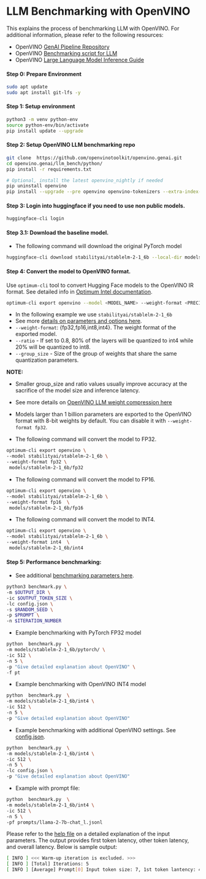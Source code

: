 
# LLM Benchmarking with OpenVINO

This explains the process of benchmarking LLM with OpenVINO.
For additional information, please refer to the following resources:
- OpenVINO [GenAI Pipeline Repository](https://github.com/openvinotoolkit/openvino.genai)
- OpenVINO [Benchmarking script for LLM](https://github.com/openvinotoolkit/openvino.genai/tree/master/llm_bench/python)
- OpenVINO [Large Language Model Inference Guide](https://docs.openvino.ai/2024/learn-openvino/llm_inference_guide.html)
  

#### Step 0: Prepare Environment
```bash
sudo apt update
sudo apt install git-lfs -y
```

#### Step 1: Setup environment
```bash
python3 -m venv python-env
source python-env/bin/activate
pip install update --upgrade
```

#### Step 2:  Setup OpenVINO LLM benchmarking repo
```bash
git clone  https://github.com/openvinotoolkit/openvino.genai.git
cd openvino.genai/llm_bench/python/
pip install -r requirements.txt  

# Optional, install the latest openvino_nightly if needed
pip uninstall openvino
pip install --upgrade --pre openvino openvino-tokenizers --extra-index-url https://storage.openvinotoolkit.org/simple/wheels/nightly
```

#### Step 3: Login into huggingface if you need to use non public models.
```bash
huggingface-cli login
```

#### Step 3.1: Download the baseline model.

- The following command will download the original PyTorch model
```bash
huggingface-cli download stabilityai/stablelm-2-1_6b --local-dir models/stablelm-2-1_6b/pytorch/
```

#### Step 4:  Convert the model to OpenVINO format. 

Use `optimum-cli` tool to convert Hugging Face models to the OpenVINO IR format. See detailed info in [Optimum Intel documentation](https://huggingface.co/docs/optimum/main/en/intel/openvino/export).
```bash
optimum-cli export openvino --model <MODEL_NAME> --weight-format <PRECISION> <OUTPUT_DIR>
```

- In the following example we use `stabilityai/stablelm-2-1_6b`
- See more [details on parameters and options here](https://github.com/openvinotoolkit/openvino.genai/tree/master/llm_bench/python#2-convert-a-model-to-openvino-ir).
- `--weight-format`: {fp32,fp16,int8,int4}. The weight format of the exported model.
- `--ratio` - If set to 0.8, 80% of the layers will be quantized to int4 while 20% will be quantized to int8.
- `--group_size` - Size of the group of weights that share the same quantization parameters.

**NOTE:** 
- Smaller group_size and ratio values usually improve accuracy at the sacrifice of the model size and inference latency.
- See more details on [OpenVINO LLM weight compression here](https://docs.openvino.ai/2024/openvino-workflow/model-optimization-guide/weight-compression.html)
- Models larger than 1 billion parameters are exported to the OpenVINO format with 8-bit weights by default. You can disable it with `--weight-format fp32`.

- The following command will convert the model to FP32. 
```bash
optimum-cli export openvino \
--model stabilityai/stablelm-2-1_6b \
--weight-format fp32 \
 models/stablelm-2-1_6b/fp32
```

- The following command will convert the model to FP16. 
```bash
optimum-cli export openvino \
--model stabilityai/stablelm-2-1_6b \
--weight-format fp16  \
 models/stablelm-2-1_6b/fp16
```

- The following command will convert the model to INT4. 

```bash
optimum-cli export openvino \
--model stabilityai/stablelm-2-1_6b \
--weight-format int4  \
 models/stablelm-2-1_6b/int4
```


#### Step 5: Performance benchmarking:
- See additional [benchmarking parameters here](https://github.com/openvinotoolkit/openvino.genai/tree/master/llm_bench/python#3-benchmarking).

```bash
python3 benchmark.py \
-m $OUTPUT_DIR \
-ic $OUTPUT_TOKEN_SIZE \
-lc config.json \
-s $RANDOM_SEED \
-p $PROMPT \
-n $ITERATION_NUMBER
```
- Example benchmarking with PyTorch FP32 model
```bash
python  benchmark.py  \
-m models/stablelm-2-1_6b/pytorch/ \
-ic 512 \
-n 5 \
-p "Give detailed explanation about OpenVINO" \
-f pt
```

- Example benchmarking with OpenVINO INT4 model
```bash
python  benchmark.py  \
-m models/stablelm-2-1_6b/int4 \
-ic 512 \
-n 5 \
-p "Give detailed explanation about OpenVINO"
```


- Example benchmarking with additional OpenVINO settings. See [config.json](https://github.com/junwenwu/LLM_benchmarking/blob/main/config.json).

```bash
python  benchmark.py  \
-m models/stablelm-2-1_6b/int4 \
-ic 512 \
-n 5 \
-lc config.json \
-p "Give detailed explanation about OpenVINO"
```

- Example with prompt file:
```bash
python  benchmark.py  \
-m models/stablelm-2-1_6b/int4 \
-ic 512 \
-n 5 \
-pf prompts/llama-2-7b-chat_l.jsonl 
```

Please refer to the [help file](https://github.com/openvinotoolkit/openvino.genai/tree/master/llm_bench/python) on a detailed explanation of the input parameters.
The output provides first token latency, other token latency, and overall latency. Below is sample output:

```bash
[ INFO ] <<< Warm-up iteration is excluded. >>>
[ INFO ] [Total] Iterations: 5
[ INFO ] [Average] Prompt[0] Input token size: 7, 1st token lantency: 49.31 ms/token, 2nd token lantency: 31.16 ms/token, 2nd tokens throughput: 32.10 tokens/s
```
